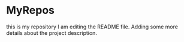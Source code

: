 # MyRepos
this is my repository
I am editing the README file. Adding some more details about the project description.
